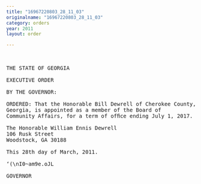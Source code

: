 ```yaml
---
title: "16967220803_28_11_03"
originalname: "16967220803_28_11_03"
category: orders
year: 2011
layout: order

---
```

<pre>
 

THE STATE OF GEORGIA

EXECUTIVE ORDER

BY THE GOVERNOR:

ORDERED: That the Honorable Bill Dewrell of Cherokee County,
Georgia, is appointed as a member of the Board of
Community Affairs, for a term of ofﬁce ending July 1, 2017.

The Honorable William Ennis Dewrell
106 Rusk Street
Woodstock, GA 30188

This 28th day of March, 2011.

‘(\nI0~am9e.oJL

GOVERNOR

</pre>
